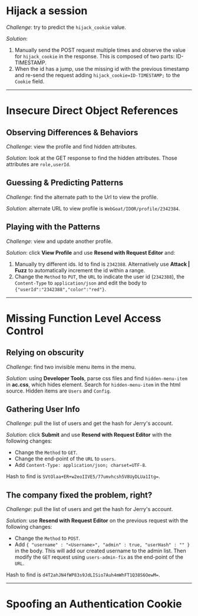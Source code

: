# Hijack a session

_Challenge_: try to predict the `hijack_cookie` value.

_Solution_:
1. Manually send the POST request multiple times and observe the value for `hijack_cookie` in the response. This is composed of two parts: ID-TIMESTAMP.
2. When the id has a jump, use the missing id with the previous timestamp and re-send the request adding `hijack_cookie=ID-TIMESTAMP;` to the `Cookie` field.

---
# Insecure Direct Object References

## Observing Differences & Behaviors

_Challenge_: view the profile and find hidden attributes.

_Solution_: look at the GET response to find the hidden attributes. Those attributes are `role,userId`.

## Guessing & Predicting Patterns

_Challenge_: find the alternate path to the Url to view the profile.

_Solution_: alternate URL to view profile is `WebGoat/IDOR/profile/2342384`.

## Playing with the Patterns

_Challenge_: view and update another profile.

_Solution_: click **View Profile** and use **Resend with Request Editor** and:
1. Manually try different ids. Id to find is `2342388`. Alternatively use **Attack | Fuzz** to automatically increment the id within a range.
2. Change the `Method` to `PUT`, the `URL` to indicate the user id (`2342388`), the `Content-Type` to `application/json` and edit the body to `{"userId":"2342388","color":"red"}`.

---
# Missing Function Level Access Control

## Relying on obscurity

_Challenge_: find two invisible menu items in the menu.

_Solution_: using **Developer Tools**, parse css files and find `hidden-menu-item` in **ac.css**, which hides element. Search for `hidden-menu-item` in the html source. Hidden items are `Users` and `Config`.

## Gathering User Info

_Challenge_: pull the list of users and get the hash for Jerry's account.

_Solution_: click **Submit** and use **Resend with Request Editor** with the following changes:
- Change the `Method` to `GET`.
- Change the end-point of the `URL` to `users`.
- Add `Content-Type: application/json; charset=UTF-8`.

Hash to find is `SVtOlaa+ER+w2eoIIVE5/77umvhcsh5V8UyDLUa1Itg=`.

## The company fixed the problem, right?

_Challenge_: pull the list of users and get the hash for Jerry's account.

_Solution_: use **Resend with Request Editor** on the previous request with the following changes:
- Change the `Method` to `POST`.
- Add `{ "username" : "<Username>", "admin" : true, "userHash" : "" }` in the body.
This will add our created username to the admin list. Then modify the `GET` request using `users-admin-fix` as the end-point of the `URL`.

Hash to find is `d4T2ahJN4fWP83s9JdLISio7Auh4mWhFT1Q38S6OewM=`.

___

# Spoofing an Authentication Cookie


